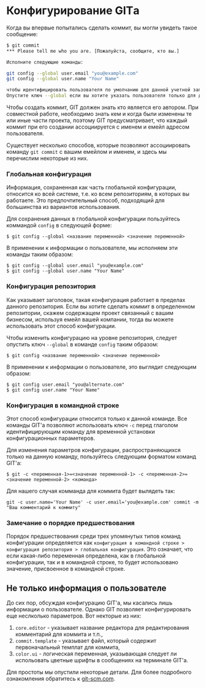 # Конфигурирование GITа

Когда вы впервые попытались сделать коммит, вы могли увидеть такое сообщение:

```bash
$ git commit
*** Please tell me who you are. [Пожалуйста, сообщите, кто вы.]

Исполните следующие команды:

git config --global user.email "you@example.com"
git config --global user.name "Your Name"

чтобы идентифицировать пользователя по умолчанию для данной учетной записи.
Опустите ключ --global если вы хотите указать пользователя только для данного репозитория.
```

Чтобы создать коммит, GIT должен знать кто является его автором. При совместной работе, необходимо знать кем и когда были изменены те или иные части проекта, поэтому GIT предусматривает, что каждый коммит при его создании ассоциируется с именем и емейл адресом пользователя.

Существует несколько способов, которые позволяют ассоциировать команду `git commit` с вашим емейлом и именем, и здесь мы перечислим некоторые из них.

### Глобальная конфигурация

Информация, сохраненная как часть глобальной конфигурации, относится ко всей системе, т.е. ко всем репозиториям, в которых вы работаете. Это предпочтительный способ, подходящий для большинства из вариантов использования.

Для сохранения данных в глобальной конфигурации пользуйтесь коммандой `config` в следующей форме:

`$ git config --global <название переменной> <значение переменной>`

В применении к информации о пользователе, мы исполняем эти команды таким образом:

```
$ git config --global user.email "you@example.com"
$ git config --global user.name "Your Name"
```

### Конфигурация репозитория

Как указывает заголовок, такая конфигурация работает в пределах данного репозитория. Если вы хотите сделать коммит в определенном репозитории, скажем содержащем проект связанный с вашим бизнесом, используя емейл вашей компании, тогда вы можете использовать этот способ конфигурации.

Чтобы изменить конфигурацию на уровне репозитория, следует опустить ключ `--global` в команде `config` таким образом:

`$ git config <название переменной> <значение переменной>`

В применении к информации о пользователе, это выглядит следующим образом:

```
$ git config user.email "you@alternate.com"
$ git config user.name "Your Name"
```

### Конфигурация в командной строке

Этот способ конфигурации относится только к данной команде. Все команды GIT'а позволяют использовать ключ `-c` перед глаголом идентифицирующим команду для временной установки конфигурационных параметеров.

Для изменения параметров конфигурации, распространяющихся только на данную команду, пользуйтесь следующим форматом команд GIT'a:

`$ git -c <переменная-1>=<значение переменной-1> -c <переменная-2>=<значение переменной-2> <команда>`

Для нашего случая комманда для коммита будет вылядеть так:

`git -c user.name='Your Name' -c user.email='you@example.com' commit -m "Ваш комментарий к коммиту"`

### Замечание о порядке предшествования

Порядок предшествования среди трех упомянутых типов команд конфигурации определяется как  `конфигурация в командной строке > конфигурация репозитория > глобальная конфигурация`. Это означает, что если какая-либо переменная определена, как в глобальной конфигурации, так и в командной строке, то будет использовано значение, присвоенное в командной строке.

## Не только информация о пользователе

До сих пор, обсуждая конфигурацию GIT'а, мы касались лишь информации о пользователе. Однако GIT позволяет конфигурировать еще неслколько параметров. Вот некторые из них:

1.  `core.editor` - указывает название редактора для редактирования комментарий для коммита и т.п.,
2.  `commit.template` - указывает файл, который содержит первоначальный темплат для коммита,
3.  `color.ui` - логическая переменная, указывающая следует ли испольовать цветные шрифты в сообщениях на терминале GIT'а.

Для простоты мы опустили некоторые  детали. Для более подробного ознакомления обратитесь к  [git-scm.com](https://git-scm.com/book/ru/v1/Введение-Первоначальная-настройка-Git).